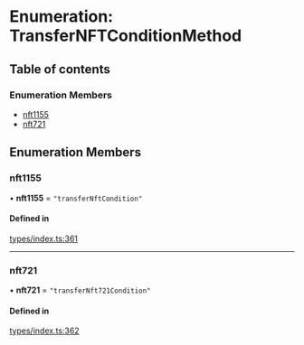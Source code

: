 # Enumeration: TransferNFTConditionMethod

## Table of contents

### Enumeration Members

- [nft1155](TransferNFTConditionMethod.md#nft1155)
- [nft721](TransferNFTConditionMethod.md#nft721)

## Enumeration Members

### nft1155

• **nft1155** = ``"transferNftCondition"``

#### Defined in

[types/index.ts:361](https://github.com/nevermined-io/react-components/blob/4291ed4/catalog/src/types/index.ts#L361)

___

### nft721

• **nft721** = ``"transferNft721Condition"``

#### Defined in

[types/index.ts:362](https://github.com/nevermined-io/react-components/blob/4291ed4/catalog/src/types/index.ts#L362)
